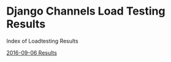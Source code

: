 Django Channels Load Testing Results
===============

Index of Loadtesting Results

[2016-09-06 Results](2016-09-06/README.rst)
